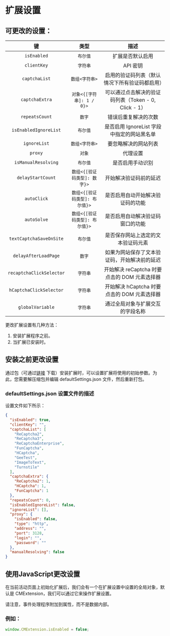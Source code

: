 ﻿---
sidebar_position: 5
---


# 扩展设置

## 可更改的设置：

|**键**|**类型**|**描述**|
| :-: | :-: | :-: |
|`isEnabled`|`布尔值`|扩展是否默认启用|
|`clientKey`|`字符串`|API 密钥|
|`captchaList`|`数组<字符串>`|启用的验证码列表（默认情况下所有验证码都启用）|
|`captchaExtra`|`对象<{[字符串]: 1 / 0}>`|可以通过点击解决的验证码列表（Token - 0, Click - 1）|
|`repeatsCount`|`数字`|错误后重复解决的次数|
|`isEnabledIgnoreList`|`布尔值`|是否启用 IgnoreList 字段中指定的网站黑名单|
|`ignoreList`|`数组<字符串>`|要忽略解决的网站列表|
|`proxy`|`对象`|代理设置|
|`isManualResolving`|`布尔值`|是否启用手动识别|
|`delayStartCount`|`数组<{[验证码类型]: 数字}>`|开始解决验证码前的延迟|
|`autoClick`|`数组<{[验证码类型]: 布尔值}>`|是否启用自动开始解决验证码的功能|
|`autoSolve`|`数组<{[验证码类型]: 布尔值}>`|是否启用自动解决验证码窗口的功能|
|`textCaptchaSaveOnSite`|`布尔值`|是否保存网站上选定的文本验证码元素|
|`delayAfterLoadPage`|`数字`|如果为网站保存了文本验证码，开始解决前的延迟|
|`recaptchaClickSelector`|`字符串`|开始解决 reCaptcha 时要点击的 DOM 元素选择器|
|`hCaptchaClickSelector`|`字符串`|开始解决 hCaptcha 时要点击的 DOM 元素选择器|
|`globalVariable`|`字符串`|通过全局对象与扩展交互的字段名称|

更改扩展设置有几种方法：
1. 安装扩展程序之前。
2. 当扩展已安装时。

## 安装之前更改设置

通过包（可通过[链接](https://drive.google.com/file/d/11pVyiPltRW_vEPPnRnQJLNiX0J0GVhBe/view?usp=drive_link) 下载）安装扩展时，可以设置扩展将使用的初始参数。为此，您需要解压缩包并编辑 defaultSettings.json 文件，然后重新打包。

### **defaultSettings.json 设置文件的描述**

设置文件如下所示：

```json title="defaultSettings.json"
{
  "isEnabled": true,
  "clientKey": "",
  "captchaList": [
    "ReCaptcha2",
    "ReCaptcha3",
    "ReCaptchaEnterprise",
    "FunCaptcha",
    "HCaptcha",
    "GeeTest",
    "ImageToText",
    "Turnstile"
  ],
  "captchaExtra": {
    "ReCaptcha2": 1,
    "HCaptcha": 1,
    "FunCaptcha": 1
  },
  "repeatsCount": 0,
  "isEnabledIgnoreList": false,
  "ignoreList": [],
  "proxy": {
    "isEnabled": false,
    "type": "http",
    "address": "",
    "port": 3128,
    "login": "",
    "password": ""
  },
  "manualResolving": false
}
```
## 使用JavaScript更改设置

在当前活动页面上初始化扩展后，我们会有一个在扩展设置中设置的全局对象，默认是 CMExtension，我们可以通过它来操作扩展设置。

请注意，事件处理程序附加到属性，而不是数据内部。

### **例如：**
```js
window.CMExtension.isEnabled = false;
```